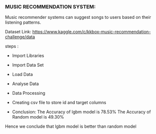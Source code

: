 ### MUSIC RECOMMENDATION SYSTEM:
 
Music recommender systems can suggest songs to users based on their listening patterns.

Dataset Link: https://www.kaggle.com/c/kkbox-music-recommendation-challenge/data

steps :
-  Import Libraries

-  Import Data Set

-  Load Data

-  Analyse Data

-  Data Processing

-  Creating csv file to store id and target columns

-  Conclusion: The Accuracy of lgbm model is 78.53%
   The Accuracy of Random model is 49.30%

 Hence we conclude that lgbm model is better than random model
